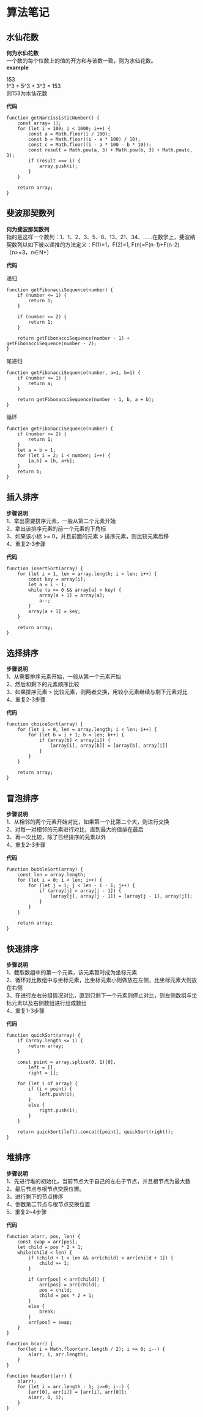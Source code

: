 # 算法笔记

## 水仙花数

**何为水仙花数**  
一个数的每个位数上的值的开方和与该数一致，则为水仙花数。  
**example**

153  
1^3 + 5^3 + 3^3 = 153  
则153为水仙花数 

**代码**  

```
function getNarcissisticNumber() {
	const array= [];
	for (let i = 100; i < 1000; i++) {
		const a = Math.floor(i / 100);
		const b = Math.floor((i - a * 100) / 10);
		const c = Math.floor((i - a * 100 - b * 10));
		const result = Math.pow(a, 3) + Math.pow(b, 3) + Math.pow(c, 3);
		if (result === i) {
			array.push(i);
		}
	}

	return array;
}
```

## 斐波那契数列

**何为斐波那契数列**  
指的是这样一个数列：1、1、2、3、5、8、13、21、34、……在数学上，斐波纳契数列以如下被以递推的方法定义：F(1)=1，F(2)=1, F(n)=F(n-1)+F(n-2)（n>=3，n∈N*）

**代码**

递归

```
function getFibonacciSequence(number) {
	if (number <= 1) {
		return 1;
	}

	if (number <= 2) {
		return 1;
	}

	return getFibonacciSequence(number - 1) + getFibonacciSequence(number - 2);
}
```

尾递归

```
function getFibonacciSequence(number, a=1, b=1) {
	if (number <= 1) {
		return a;
	}

	return getFibonacciSequence(number - 1, b, a + b);
}
```

循环

```
function getFibonacciSequence(number) {
	if (number <= 2) {
		return 1;
	}
	let a = b = 1;
	for (let i = 2; i < number; i++) {
		[a,b] = [b, a+b];
	}
	return b;
}
```

## 插入排序

**步骤说明**  
1、拿出需要排序元素，一般从第二个元素开始  
2、拿出该排序元素的前一个元素的下角标  
3、如果该小标 >= 0，并且前面的元素 > 排序元素，则比较元素后移  
4、重复2-3步骤  

**代码**

```
function insertSort(array) {
	for (let i = 1, len = array.length; i < len; i++) {
		const key = array[i];
		let a = i - 1;
		while (a >= 0 && array[a] > key) {
			array[a + 1] = array[a];
			a--;
		}
		array[a + 1] = key;
	}

	return array;
}
```

## 选择排序

**步骤说明**  
1、从需要排序元素开始，一般从第一个元素开始  
2、然后和剩下的元素顺序比较  
3、如果排序元素 > 比较元素，则两者交换，用较小元素继续与剩下元素对比  
4、重复2-3步骤  

**代码**

```
function choiceSort(array) {
	for (let i = 0, len = array.length; i < len; i++) {
		for (let b = i + 1; b < len; b++) {
			if (array[b] < array[i]) {
				[array[i], array[b]] = [array[b], array[i]]
			}
		}
	}

	return array;
}
```

## 冒泡排序

**步骤说明**  
1、从相邻的两个元素开始对比，如果第一个比第二个大，则进行交换  
2、对每一对相邻的元素进行对比，直到最大的值排在最后  
3、再一次比较，除了已经排序的元素以外  
4、重复2-3步骤  

**代码**

```
function bubbleSort(array) {
	const len = array.length;
	for (let i = 0; i < len; i++) {
		for (let j = i; j < len - i - 1; j++) {
			if (array[j] < array[j - 1]) {
				[array[j], array[j - 1]] = [array[j - 1], array[j]];
			}
		}
	}

	return array;
}
```

## 快速排序

**步骤说明**  
1、截取数组中的第一个元素，该元素暂时成为坐标元素  
2、循环对比数组中与坐标元素，比坐标元素小则做放在左侧，比坐标元素大则放在右侧  
3、在进行左右分组情况对比，直到只剩下一个元素则停止对比，则左侧数组与坐标元素以及右侧数组进行组成数组  
4、重复1-3步骤  

**代码**

```
function quickSort(array) {
	if (array.length <= 1) {
		return array;
	}

	const point = array.splice(0, 1)[0],
		left = [],
		right = [];
	
	for (let i of array) {
		if (i < point) {
			left.push(i);
		}
		else {
			right.push(i);
		}
	}

	return quickSort(left).concat([point], quickSort(right)); 
}
```


## 堆排序

**步骤说明**  
1、先进行堆的初始化，当前节点大于自己的左右子节点，并且根节点为最大数  
2、最后节点与根节点交换位置。  
3、进行剩下的节点排序  
4、倒数第二节点与根节点交换位置  
5、重复2~4步骤  

**代码**  

```
function a(arr, pos, len) {
	const swap = arr[pos];
	let child = pos * 2 + 1;
	while(child < len) {
		if (child + 1 < len && arr[child] < arr[child + 1]) {
			child += 1;
		}

		if (arr[pos] < arr[child]) {
			arr[pos] = arr[child];
			pos = child;
			child = pos * 2 + 1;
		}
		else {
			break;
		}
		arr[pos] = swap;
	}
}

function b(arr) {
	for(let i = Math.floor(arr.length / 2); i >= 0; i--) {
		a(arr, i, arr.length);
	}
}

function heapSort(arr) {
	b(arr);
	for (let i = arr.length - 1; i>=0; i--) {
		[arr[0], arr[i]] = [arr[i], arr[0]];
		a(arr, 0, i);
	}
}
```
